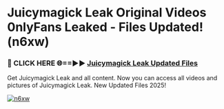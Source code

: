 # Juicymagick Leak Original Videos 0nlyFans Leaked - Files Updated! (n6xw)

<h3>🔴 CLICK HERE 🌐==►► <a href="https://tinyurl.com/ehrbuxhb" rel="nofollow">Juicymagick Leak Updated Files</a></h3>

Get Juicymagick Leak and all content. Now you can access all videos and pictures of Juicymagick Leak. New Updated Files 2025!

[![n6xw](https://i.imgur.com/lVYEuWS.gif)](https://tinyurl.com/ehrbuxhb)
